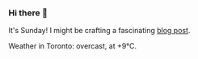 ### Hi there :wave:

It's Sunday! I might be crafting a fascinating [blog post](https://www.benjaminwuethrich.dev).

Weather in Toronto: overcast, at +9°C.
